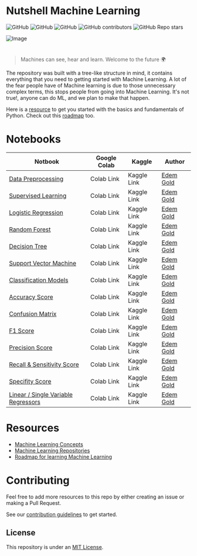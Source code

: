 # Nutshell Machine Learning

![GitHub](https://img.shields.io/github/license/EdemGold/Nutshell-Machine-Learning)
![GitHub](https://img.shields.io/badge/Contributions-welcome-green)
![GitHub](https://img.shields.io/badge/PRs-welcome-green)
![GitHub contributors](https://img.shields.io/github/contributors/EdemGold/Nutshell-Machine-Learning)
![GitHub Repo stars](https://img.shields.io/github/stars/EdemGold/Nutshell-Machine-Learning)

![Image](https://github.com/Mannuel25/Nutshell-Machine-Learning/blob/main/Images/readme_image.png)

#

> Machines can see, hear and learn. Welcome to the future 🌍

The repository was built with a tree-like structure in mind, it contains everything that you need to getting started with Machine Learning. A lot of the fear people have of Machine learning is due to those unnecessary complex terms, this stops people from going into Machine Learning. It's not true!, anyone can do ML, and we plan to make that happen.

Here is a [resource](https://github.com/Mannuel25/Nutshell-Machine-Learning/blob/main/Learn_Python.md) to get you started with the basics and fundamentals of Python. Check out this [roadmap](Roadmap/roadmap.md) too.

# Notebooks

| Notbook                                                                                                                                                                                                                                      | Google Colab | Kaggle      | Author                                             |
| -------------------------------------------------------------------------------------------------------------------------------------------------------------------------------------------------------------------------------------------- | ------------ | ----------- | -------------------------------------------------- |
| [Data Preprocessing](https://github.com/EdemGold/Nutshell-Machine-Learning/blob/main/Machine%20Learning%20Concepts/Data_Preparation/Data%20Pre-processing%20.ipynb)                                                                          | Colab Link   | Kaggle Link | [Edem Gold ](https://goldedem.hashnode.dev/) |
| [Supervised Learning](https://github.com/EdemGold/Nutshell-Machine-Learning/blob/main/Machine%20Learning%20Concepts/Supervised_Learning/Classification/Building%20Claasification%20models/Naive%20Bayes%20.ipynb)                            | Colab Link   | Kaggle Link | [Edem Gold ](https://goldedem.hashnode.dev/) |
| [Logistic Regression](https://github.com/EdemGold/Nutshell-Machine-Learning/blob/main/Machine%20Learning%20Concepts/Supervised_Learning/Classification/Building%20Claasification%20models/Logistic%20Regression.ipynb)                       | Colab Link   | Kaggle Link | [Edem Gold ](https://goldedem.hashnode.dev/) |
| [Random Forest](https://github.com/EdemGold/Nutshell-Machine-Learning/blob/main/Machine%20Learning%20Concepts/Supervised_Learning/Classification/Building%20Claasification%20models/Random%20Forest.ipynb)                                   | Colab Link   | Kaggle Link | [Edem Gold ](https://goldedem.hashnode.dev/) |
| [Decision Tree](https://github.com/EdemGold/Nutshell-Machine-Learning/blob/main/Machine%20Learning%20Concepts/Supervised_Learning/Classification/Building%20Claasification%20models/Decision%20Tree%20Clasifier.ipynb)                       | Colab Link   | Kaggle Link | [Edem Gold ](https://goldedem.hashnode.dev/) |
| [Support Vector Machine](<https://github.com/EdemGold/Nutshell-Machine-Learning/blob/main/Machine%20Learning%20Concepts/Supervised_Learning/Classification/Building%20Claasification%20models/Support%20Vector%20Machines%20%20(SVM).ipynb>) | Colab Link   | Kaggle Link | [Edem Gold ](https://goldedem.hashnode.dev/) |
| [Classification Models](https://github.com/EdemGold/Nutshell-Machine-Learning/blob/main/Machine%20Learning%20Concepts/Supervised_Learning/Classification/Classification%20model%20demo/Classification%20model%20example%20.ipynb)            | Colab Link   | Kaggle Link | [Edem Gold ](https://goldedem.hashnode.dev/) |
| [Accuracy Score](https://github.com/EdemGold/Nutshell-Machine-Learning/blob/main/Machine%20Learning%20Concepts/Supervised_Learning/Classification/Classifier%20Performance%20Measures/Accuracy%20Score.ipynb)                                | Colab Link   | Kaggle Link | [Edem Gold ](https://goldedem.hashnode.dev/) |
| [Confusion Matrix](https://github.com/EdemGold/Nutshell-Machine-Learning/blob/main/Machine%20Learning%20Concepts/Supervised_Learning/Classification/Classifier%20Performance%20Measures/Confusion%20Matrix.ipynb)                            | Colab Link   | Kaggle Link | [Edem Gold ](https://goldedem.hashnode.dev/) |
| [F1 Score](https://github.com/EdemGold/Nutshell-Machine-Learning/blob/main/Machine%20Learning%20Concepts/Supervised_Learning/Classification/Classifier%20Performance%20Measures/F1%20Score.ipynb)                                            | Colab Link   | Kaggle Link | [Edem Gold ](https://goldedem.hashnode.dev/) |
| [Precision Score](https://github.com/EdemGold/Nutshell-Machine-Learning/blob/main/Machine%20Learning%20Concepts/Supervised_Learning/Classification/Classifier%20Performance%20Measures/Precision%20Score.ipynb)                              | Colab Link   | Kaggle Link | [Edem Gold ](https://goldedem.hashnode.dev/) |
| [Recall & Sensitivity Score](https://github.com/EdemGold/Nutshell-Machine-Learning/blob/main/Machine%20Learning%20Concepts/Supervised_Learning/Classification/Classifier%20Performance%20Measures/Recall%20%26%20Sensitivity%20Score.ipynb)  | Colab Link   | Kaggle Link | [Edem Gold ](https://goldedem.hashnode.dev/) |
| [Specifity Score](https://github.com/EdemGold/Nutshell-Machine-Learning/blob/main/Machine%20Learning%20Concepts/Supervised_Learning/Classification/Classifier%20Performance%20Measures/Specifity%20score.ipynb)                              | Colab Link   | Kaggle Link | [Edem Gold ](https://goldedem.hashnode.dev/) |
| [Linear / Single Variable Regressors](https://github.com/EdemGold/Nutshell-Machine-Learning/blob/main/Machine%20Learning%20Concepts/Supervised_Learning/Regression/Linear%20Regressor%20or%20Single%20Variable%20regressor.ipynb)            | Colab Link   | Kaggle Link | [Edem Gold ](https://goldedem.hashnode.dev/) |

# Resources 

- [Machine Learning Concepts](https://github.com/EdemGold/Nutshell-Machine-Learning/tree/main/Machine%20Learning%20Concepts)
- [Machine Learning Repositories](https://github.com/EdemGold/Nutshell-Machine-Learning/blob/main/ML_repositories.md)
- [Roadmap for learning Machine Learning](https://github.com/Mannuel25/Nutshell-Machine-Learning/tree/main/Machine%20Learning%20Roadmap)


# Contributing

Feel free to add more resources to this repo by either creating an issue or making a Pull Request.

See our [contribution guidelines](CONTRIBUTING.md) to get started.

## License

This repository is under an [MIT License](https://choosealicense.com/licenses/mit/).
